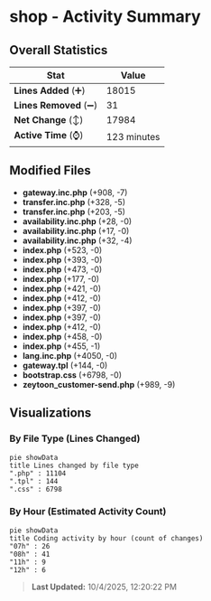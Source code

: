 # shop - Activity Summary 

## Overall Statistics

| Stat                   | Value                                                             |
| ---------------------- | ----------------------------------------------------------------- |
| **Lines Added** (➕)   | 18015                                          |
| **Lines Removed** (➖) | 31                                        |
| **Net Change** (↕)    | 17984                |
| **Active Time** (⌚)   | 123 minutes |


## Modified Files
- **gateway.inc.php** (+908, -7)
- **transfer.inc.php** (+328, -5)
- **transfer.inc.php** (+203, -5)
- **availability.inc.php** (+28, -0)
- **availability.inc.php** (+17, -0)
- **availability.inc.php** (+32, -4)
- **index.php** (+523, -0)
- **index.php** (+393, -0)
- **index.php** (+473, -0)
- **index.php** (+177, -0)
- **index.php** (+421, -0)
- **index.php** (+412, -0)
- **index.php** (+397, -0)
- **index.php** (+397, -0)
- **index.php** (+412, -0)
- **index.php** (+458, -0)
- **index.php** (+455, -1)
- **lang.inc.php** (+4050, -0)
- **gateway.tpl** (+144, -0)
- **bootstrap.css** (+6798, -0)
- **zeytoon_customer-send.php** (+989, -9)

## Visualizations

### By File Type (Lines Changed)

```mermaid
pie showData
title Lines changed by file type
".php" : 11104
".tpl" : 144
".css" : 6798
```

### By Hour (Estimated Activity Count)

```mermaid
pie showData
title Coding activity by hour (count of changes)
"07h" : 26
"08h" : 41
"11h" : 9
"12h" : 6
```


> **Last Updated:** 10/4/2025, 12:20:22 PM